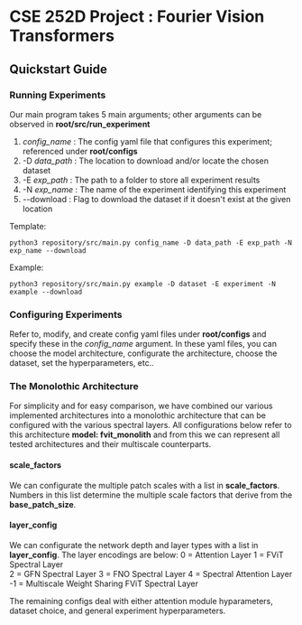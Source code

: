 # CSE 252D Project : Fourier Vision Transformers

## Quickstart Guide

### Running Experiments 
Our main program takes 5 main arguments; other arguments can be observed in **root/src/run_experiment**
1. *config_name* : The config yaml file that configures this experiment; referenced under **root/configs**
2. -D *data_path* : The location to download and/or locate the chosen dataset
3. -E *exp_path* : The path to a folder to store all experiment results
4. -N *exp_name* : The name of the experiment identifying this experiment
5. --download : Flag to download the dataset if it doesn't exist at the given location 

Template:

    python3 repository/src/main.py config_name -D data_path -E exp_path -N exp_name --download

Example:

    python3 repository/src/main.py example -D dataset -E experiment -N example --download

### Configuring Experiments
Refer to, modify, and create config yaml files under **root/configs** and specify these in the *config_name* argument.
In these yaml files, you can choose the model architecture, configurate the architecture, choose the dataset, set the hyperparameters, etc..

### The Monolothic Architecture
For simplicity and for easy comparison, we have combined our various implemented architectures into a monolothic architecture that can be configured with the various spectral layers.
All configurations below refer to this architecture **model: fvit_monolith** and from this we can represent all tested architectures and their multiscale counterparts.

#### scale_factors
We can configurate the multiple patch scales with a list in **scale_factors**. Numbers in this list determine the multiple scale factors that derive from the **base_patch_size**.

#### layer_config
We can configurate the network depth and layer types with a list in **layer_config**. The layer encodings are below:
0 = Attention Layer
1 = FViT Spectral Layer  
2 = GFN Spectral Layer 
3 = FNO Spectral Layer
4 = Spectral Attention Layer
-1 = Multiscale Weight Sharing FViT Spectral Layer 

The remaining configs deal with either attention module hyparameters, dataset choice, and general experiment hyperparameters. 